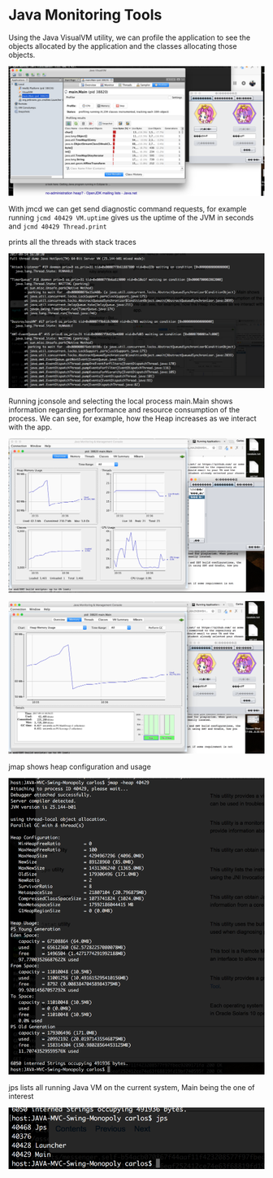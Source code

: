 # Java Monitoring Tools #

Using the Java VisualVM utility, we can profile the application to see the objects allocated by the application and the classes allocating those objects.

![Scheme](images/visualvm.png)

With jmcd we can get send diagnostic command requests, for example running 
`jcmd 40429 VM.uptime`
gives us the uptime of the JVM in seconds and
`jcmd 40429 Thread.print`

prints all the threads with stack traces

![Scheme](images/jmcd.png)

Running jconsole and selecting the local process main.Main shows information regarding performance and resource consumption of the process.  We can see, for example, how the Heap increases as we interact with the app.

![Scheme](images/jconsole.png)

![Scheme](images/jconsole2.png)

jmap shows heap configuration and usage

![Scheme](images/jmap.png)

jps lists all running Java VM on the current system, Main being the one of interest

![Scheme](images/jps.png)

